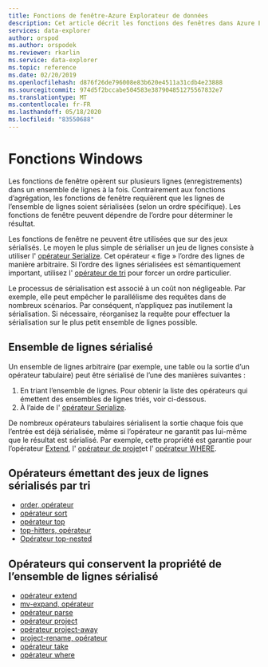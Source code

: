 ```yaml
---
title: Fonctions de fenêtre-Azure Explorateur de données
description: Cet article décrit les fonctions des fenêtres dans Azure Explorateur de données.
services: data-explorer
author: orspod
ms.author: orspodek
ms.reviewer: rkarlin
ms.service: data-explorer
ms.topic: reference
ms.date: 02/20/2019
ms.openlocfilehash: d876f26de796008e83b620e4511a31cdb4e23888
ms.sourcegitcommit: 974d5f2bccabe504583e387904851275567832e7
ms.translationtype: MT
ms.contentlocale: fr-FR
ms.lasthandoff: 05/18/2020
ms.locfileid: "83550688"
---
```

# <a name="window-functions"></a>Fonctions Windows

Les fonctions de fenêtre opèrent sur plusieurs lignes (enregistrements) dans un ensemble de lignes à la fois. Contrairement aux fonctions d’agrégation, les fonctions de fenêtre requièrent que les lignes de l’ensemble de lignes soient sérialisées (selon un ordre spécifique). Les fonctions de fenêtre peuvent dépendre de l’ordre pour déterminer le résultat.

Les fonctions de fenêtre ne peuvent être utilisées que sur des jeux sérialisés. Le moyen le plus simple de sérialiser un jeu de lignes consiste à utiliser l' [opérateur Serialize](./serializeoperator.md). Cet opérateur « fige » l’ordre des lignes de manière arbitraire. Si l’ordre des lignes sérialisées est sémantiquement important, utilisez l' [opérateur de tri](./sortoperator.md) pour forcer un ordre particulier.

Le processus de sérialisation est associé à un coût non négligeable. Par exemple, elle peut empêcher le parallélisme des requêtes dans de nombreux scénarios. Par conséquent, n’appliquez pas inutilement la sérialisation. Si nécessaire, réorganisez la requête pour effectuer la sérialisation sur le plus petit ensemble de lignes possible.

## <a name="serialized-row-set"></a>Ensemble de lignes sérialisé

Un ensemble de lignes arbitraire (par exemple, une table ou la sortie d’un opérateur tabulaire) peut être sérialisé de l’une des manières suivantes :

1. En triant l’ensemble de lignes. Pour obtenir la liste des opérateurs qui émettent des ensembles de lignes triés, voir ci-dessous.
2. À l’aide de l' [opérateur Serialize](./serializeoperator.md).

De nombreux opérateurs tabulaires sérialisent la sortie chaque fois que l’entrée est déjà sérialisée, même si l’opérateur ne garantit pas lui-même que le résultat est sérialisé. Par exemple, cette propriété est garantie pour l’opérateur [Extend](./extendoperator.md), l' [opérateur de projet](./projectoperator.md)et l' [opérateur WHERE](./whereoperator.md).

## <a name="operators-that-emit-serialized-row-sets-by-sorting"></a>Opérateurs émettant des jeux de lignes sérialisés par tri

* [order, opérateur](./orderoperator.md)
* [opérateur sort](./sortoperator.md)
* [opérateur top](./topoperator.md)
* [top-hitters, opérateur](./tophittersoperator.md)
* [Opérateur top-nested](./topnestedoperator.md)

## <a name="operators-that-preserve-the-serialized-row-set-property"></a>Opérateurs qui conservent la propriété de l’ensemble de lignes sérialisé

* [opérateur extend](./extendoperator.md)
* [mv-expand, opérateur](./mvexpandoperator.md)
* [opérateur parse](./parseoperator.md)
* [opérateur project](./projectoperator.md)
* [opérateur project-away](./projectawayoperator.md)
* [project-rename, opérateur](./projectrenameoperator.md)
* [opérateur take](./takeoperator.md)
* [opérateur where](./whereoperator.md)
